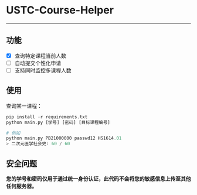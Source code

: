 # USTC-Course-Helper
---
## 功能
- [x] 查询特定课程当前人数
- [ ] 自动提交个性化申请
- [ ] 支持同时监控多课程人数

## 使用
查询某一课程：
```py
pip install -r requirements.txt
python main.py [学号] [密码] [目标课程编号]

# 例如
python main.py PB21000000 passwd12 HS1614.01
> 二次元医学社会史: 60 / 60
```

## 安全问题
**您的学号和密码仅用于通过统一身份认证，此代码不会将您的敏感信息上传至其他任何服务器。**